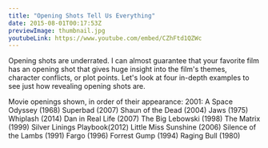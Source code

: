 ```yaml
---
title: "Opening Shots Tell Us Everything"
date: 2015-08-01T00:17:53Z
previewImage: thumbnail.jpg
youtubeLink: https://www.youtube.com/embed/CZhFtd1QZWc
---
```


Opening shots are underrated. I can almost guarantee that your favorite film has an opening shot that gives huge insight into the film's themes, character conflicts, or plot points. Let's look at four in-depth examples to see just how revealing opening shots are.

Movie openings shown, in order of their appearance:
2001: A Space Odyssey (1968)
Superbad (2007)
Shaun of the Dead (2004)
Jaws (1975)
Whiplash (2014)
Dan in Real Life (2007)
The Big Lebowski (1998)
The Matrix (1999)
Silver Linings Playbook(2012)
Little Miss Sunshine (2006)
Silence of the Lambs (1991)
Fargo (1996)
Forrest Gump (1994)
Raging Bull (1980)